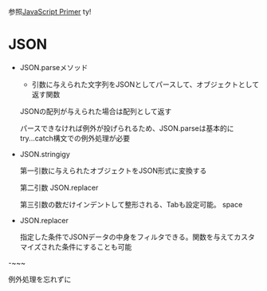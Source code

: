 参照[JavaScript Primer](https://jsprimer.net/basic/string/)
ty!



# JSON



- JSON.parseメソッド


	- 引数に与えられた文字列をJSONとしてパースして、オブジェクトとして返す関数

	JSONの配列が与えられた場合は配列として返す


	パースできなければ例外が投げられるため、JSON.parseは基本的にtry...catch構文での例外処理が必要



- JSON.stringigy


	第一引数に与えられたオブジェクトをJSON形式に変換する

	第二引数 JSON.replacer

	第三引数の数だけインデントして整形される、Tabも設定可能。 space



- JSON.replacer


	指定した条件でJSONデータの中身をフィルタできる。関数を与えてカスタマイズされた条件にすることも可能


-~~~


例外処理を忘れずに
